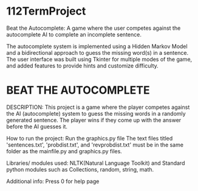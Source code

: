 # 112TermProject

Beat the Autocomplete: A game where the user competes against the autocomplete AI to complete an incomplete sentence.

The autocomplete system is implemented using a Hidden Markov Model and a bidirectional approach to guess the missing word(s) in a sentence. The user interface was built using Tkinter for multiple modes of the game, and added features to provide hints and customize difficulty.

# BEAT THE AUTOCOMPLETE

DESCRIPTION:
This project is a game where the player competes against the AI 
(autocomplete) system to guess the missing words in a randomly 
generated sentence. The player wins if they come up with the 
answer before the AI guesses it.


How to run the project:
Run the graphics.py file 
The text files titled 'sentences.txt', 'probdist.txt', and 'revprobdist.txt' must be in the same folder
as the mainfile.py and graphics.py files.

Libraries/ modules used:
NLTK(Natural Language Toolkit) and Standard python modules such as Collections, random, string, math.


Additional info:
Press 0 for help page

